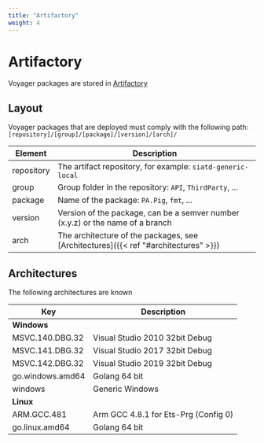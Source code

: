 ```yaml
---
title: "Artifactory"
weight: 4
---
```


# Artifactory
Voyager packages are stored in [Artifactory](https://artifactory.prodrive.nl/artifactory/webapp/#/home)

## Layout
Voyager packages that are deployed must comply with the following path:
`[repository]/[group]/[package]/[version]/[arch]/`

|Element   |Description|
|----------|-----------|
|repository|The artifact repository, for example: `siatd-generic-local`|
|group     |Group folder in the repository: `API`, `ThirdParty`, ...|
|package   |Name of the package: `PA.Pig`, `fmt`, ...|
|version   |Version of the package, can be a semver number (x.y.z) or the name of a branch|
|arch      |The architecture of the packages, see [Architectures]({{< ref "#architectures" >}})|

## Architectures
The following architectures are known

|Key            |Description|
|---------------|-----------|
|**Windows**||
|MSVC.140.DBG.32|Visual Studio 2010 32bit Debug|
|MSVC.141.DBG.32|Visual Studio 2017 32bit Debug|
|MSVC.142.DBG.32|Visual Studio 2019 32bit Debug|
|go.windows.amd64|Golang 64 bit|
|windows|Generic Windows|
|**Linux**||
|ARM.GCC.481|Arm GCC 4.8.1 for Ets-Prg (Config 0)|
|go.linux.amd64|Golang 64 bit|